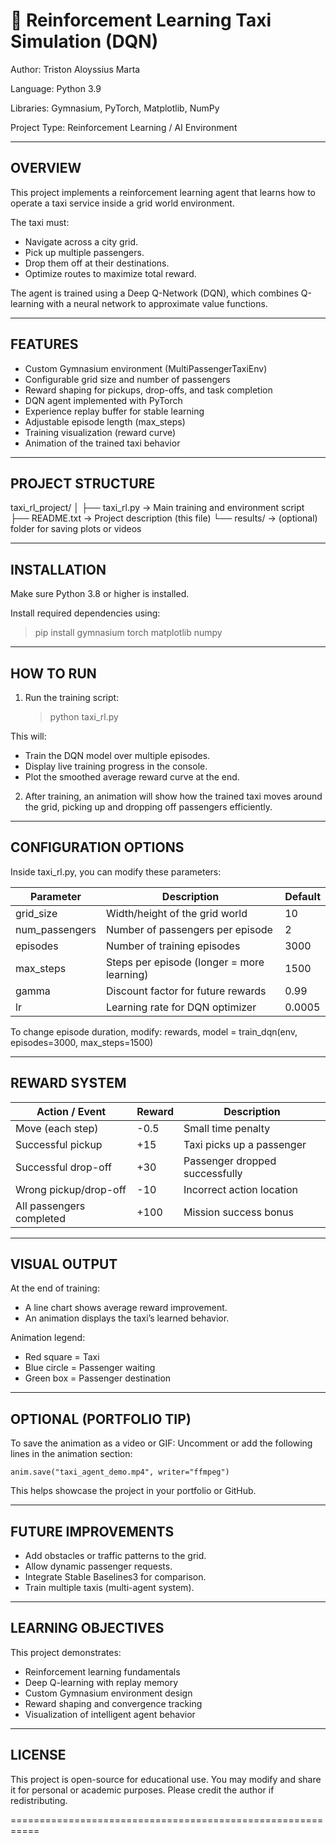 
🚕 Reinforcement Learning Taxi Simulation (DQN)
===========================================================

Author: Triston Aloyssius Marta

Language: Python 3.9

Libraries: Gymnasium, PyTorch, Matplotlib, NumPy

Project Type: Reinforcement Learning / AI Environment

-----------------------------------------------------------
OVERVIEW
-----------------------------------------------------------
This project implements a reinforcement learning agent that learns
how to operate a taxi service inside a grid world environment.

The taxi must:

 - Navigate across a city grid.
 - Pick up multiple passengers.
 - Drop them off at their destinations.
 - Optimize routes to maximize total reward.

The agent is trained using a Deep Q-Network (DQN), which combines
Q-learning with a neural network to approximate value functions.

-----------------------------------------------------------
FEATURES
-----------------------------------------------------------
- Custom Gymnasium environment (MultiPassengerTaxiEnv)
- Configurable grid size and number of passengers
- Reward shaping for pickups, drop-offs, and task completion
- DQN agent implemented with PyTorch
- Experience replay buffer for stable learning
- Adjustable episode length (max_steps)
- Training visualization (reward curve)
- Animation of the trained taxi behavior

-----------------------------------------------------------
PROJECT STRUCTURE
-----------------------------------------------------------
taxi_rl_project/
│
├── taxi_rl.py           -> Main training and environment script
├── README.txt           -> Project description (this file)
└── results/             -> (optional) folder for saving plots or videos

-----------------------------------------------------------
INSTALLATION
-----------------------------------------------------------
Make sure Python 3.8 or higher is installed.

Install required dependencies using:
> pip install gymnasium torch matplotlib numpy

-----------------------------------------------------------
HOW TO RUN
-----------------------------------------------------------

1. Run the training script:
   > python taxi_rl.py

This will:
 - Train the DQN model over multiple episodes.
 - Display live training progress in the console.
 - Plot the smoothed average reward curve at the end.

2. After training, an animation will show how the trained
   taxi moves around the grid, picking up and dropping off
   passengers efficiently.

-----------------------------------------------------------
CONFIGURATION OPTIONS
-----------------------------------------------------------
Inside taxi_rl.py, you can modify these parameters:

Parameter       | Description                               | Default
----------------|-------------------------------------------|----------
grid_size       | Width/height of the grid world            | 10
num_passengers  | Number of passengers per episode          | 2
episodes        | Number of training episodes               | 3000
max_steps       | Steps per episode (longer = more learning)| 1500
gamma           | Discount factor for future rewards        | 0.99
lr              | Learning rate for DQN optimizer           | 0.0005

To change episode duration, modify:
    rewards, model = train_dqn(env, episodes=3000, max_steps=1500)

-----------------------------------------------------------
REWARD SYSTEM
-----------------------------------------------------------
Action / Event             | Reward | Description
---------------------------|--------|------------------------------
Move (each step)           | -0.5   | Small time penalty
Successful pickup           | +15    | Taxi picks up a passenger
Successful drop-off         | +30    | Passenger dropped successfully
Wrong pickup/drop-off       | -10    | Incorrect action location
All passengers completed    | +100   | Mission success bonus

-----------------------------------------------------------
VISUAL OUTPUT
-----------------------------------------------------------
At the end of training:
 - A line chart shows average reward improvement.
 - An animation displays the taxi’s learned behavior.

Animation legend:
 - Red square = Taxi
 - Blue circle = Passenger waiting
 - Green box = Passenger destination

-----------------------------------------------------------
OPTIONAL (PORTFOLIO TIP)
-----------------------------------------------------------
To save the animation as a video or GIF:
Uncomment or add the following lines in the animation section:

    anim.save("taxi_agent_demo.mp4", writer="ffmpeg")

This helps showcase the project in your portfolio or GitHub.

-----------------------------------------------------------
FUTURE IMPROVEMENTS
-----------------------------------------------------------
- Add obstacles or traffic patterns to the grid.
- Allow dynamic passenger requests.
- Integrate Stable Baselines3 for comparison.
- Train multiple taxis (multi-agent system).

-----------------------------------------------------------
LEARNING OBJECTIVES
-----------------------------------------------------------
This project demonstrates:
 - Reinforcement learning fundamentals
 - Deep Q-learning with replay memory
 - Custom Gymnasium environment design
 - Reward shaping and convergence tracking
 - Visualization of intelligent agent behavior

-----------------------------------------------------------
LICENSE
-----------------------------------------------------------
This project is open-source for educational use.
You may modify and share it for personal or academic purposes.
Please credit the author if redistributing.

===========================================================
